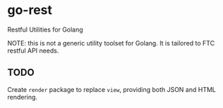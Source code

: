 # go-rest
Restful Utilities for Golang

NOTE: this is not a generic utility toolset for Golang. It is tailored to FTC restful API needs.

## TODO

Create `render` package to replace `view`, providing both JSON and HTML rendering.